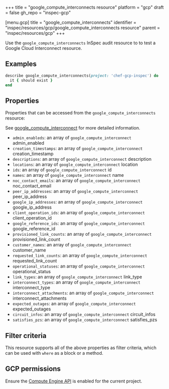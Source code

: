 +++
title = "google_compute_interconnects resource"
platform = "gcp"
draft = false
gh_repo = "inspec-gcp"

[menu.gcp]
title = "google_compute_interconnects"
identifier = "inspec/resources/gcp/google_compute_interconnects resource"
parent = "inspec/resources/gcp"
+++

Use the `google_compute_interconnects` InSpec audit resource to to test a Google Cloud Interconnect resource.

## Examples

```ruby
describe google_compute_interconnects(project: 'chef-gcp-inspec') do
  it { should exist }
end
```

## Properties

Properties that can be accessed from the `google_compute_interconnects` resource:

See [google_compute_interconnect](google_compute_interconnect) for more detailed information.

  * `admin_enableds`: an array of `google_compute_interconnect` admin_enabled
  * `creation_timestamps`: an array of `google_compute_interconnect` creation_timestamp
  * `descriptions`: an array of `google_compute_interconnect` description
  * `locations`: an array of `google_compute_interconnect` location
  * `ids`: an array of `google_compute_interconnect` id
  * `names`: an array of `google_compute_interconnect` name
  * `noc_contact_emails`: an array of `google_compute_interconnect` noc_contact_email
  * `peer_ip_addresses`: an array of `google_compute_interconnect` peer_ip_address
  * `google_ip_addresses`: an array of `google_compute_interconnect` google_ip_address
  * `client_operation_ids`: an array of `google_compute_interconnect` client_operation_id
  * `google_reference_ids`: an array of `google_compute_interconnect` google_reference_id
  * `provisioned_link_counts`: an array of `google_compute_interconnect` provisioned_link_count
  * `customer_names`: an array of `google_compute_interconnect` customer_name
  * `requested_link_counts`: an array of `google_compute_interconnect` requested_link_count
  * `operational_statuses`: an array of `google_compute_interconnect` operational_status
  * `link_types`: an array of `google_compute_interconnect` link_type
  * `interconnect_types`: an array of `google_compute_interconnect` interconnect_type
  * `interconnect_attachments`: an array of `google_compute_interconnect` interconnect_attachments
  * `expected_outages`: an array of `google_compute_interconnect` expected_outages
  * `circuit_infos`: an array of `google_compute_interconnect` circuit_infos
  * `satisfies_pzs`: an array of `google_compute_interconnect` satisfies_pzs

## Filter criteria

This resource supports all of the above properties as filter criteria, which can be used
with `where` as a block or a method.

## GCP permissions

Ensure the [Compute Engine API](https://console.cloud.google.com/apis/library/compute.googleapis.com/) is enabled for the current project.
